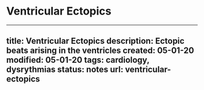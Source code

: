 # Ventricular Ectopics
---
title: Ventricular Ectopics
description: Ectopic beats arising in the ventricles
created: 05-01-20
modified: 05-01-20
tags: cardiology, dysrythmias
status: notes
url: ventricular-ectopics
---

<!-- {BearID:6794D679-E53A-41F4-BF11-09908E90684E-1677-00010782B6FCE3F3} -->
